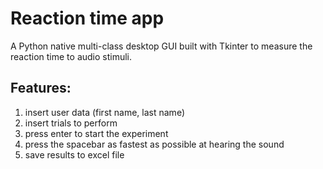 # Reaction time app
A Python native multi-class desktop GUI built with Tkinter to measure the reaction time to audio stimuli.
## Features:
  1) insert user data (first name, last name)
  2) insert trials to perform
  3) press enter to start the experiment
  4) press the spacebar as fastest as possible at hearing the sound
  5) save results to excel file
